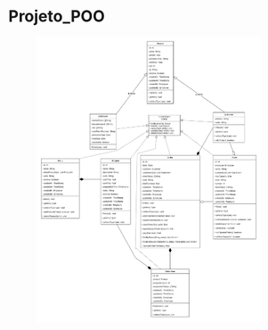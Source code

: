 # Projeto_POO


<p align="center">
   <img alt="Diagrama de Classes" src=".github/Diagrama_Classes_Atividade.png" 
  width="80%">
</p>
